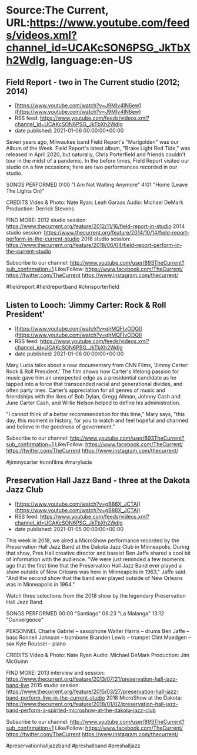 # Source:The Current, URL:https://www.youtube.com/feeds/videos.xml?channel_id=UCAKcSON6PSG_JkTbXh2WdIg, language:en-US

## Field Report - two in The Current studio (2012; 2014)
 - [https://www.youtube.com/watch?v=J9MIv4IN6ew](https://www.youtube.com/watch?v=J9MIv4IN6ew)
 - RSS feed: https://www.youtube.com/feeds/videos.xml?channel_id=UCAKcSON6PSG_JkTbXh2WdIg
 - date published: 2021-01-06 00:00:00+00:00

Seven years ago, Milwaukee band Field Report's "Marigolden" was our Album of the Week. Field Report's latest album, "Brake Light Red Tide," was released in April 2020, but naturally, Chris Porterfield and friends couldn't tour in the midst of a pandemic. In the before times, Field Report visited our studio on a few occasions; here are two performances recorded in our studio. 

SONGS PERFORMED
0:00 "I Am Not Waiting Anymore"
4:01 "Home (Leave The Lights On)"

CREDITS
Video & Photo: Nate Ryan; Leah Garaas
Audio: Michael DeMark
Production: Derrick Stevens

FIND MORE:
2012 studio session: https://www.thecurrent.org/feature/2012/11/16/field-report-in-studio
2014 studio session: https://www.thecurrent.org/feature/2014/10/14/field-report-perform-in-the-current-studio
2018 studio session:
https://www.thecurrent.org/feature/2018/06/04/field-report-perform-in-the-current-studio

Subscribe to our channel:
http://www.youtube.com/user/893TheCurrent?sub_confirmation=1
Like/Follow:
https://www.facebook.com/TheCurrent/
https://twitter.com/TheCurrent
https://www.instagram.com/thecurrent/

#fieldreport #fieldreportband #chrisporterfield

## Listen to Looch: 'Jimmy Carter: Rock & Roll President'
 - [https://www.youtube.com/watch?v=qhMQFIvODQI](https://www.youtube.com/watch?v=qhMQFIvODQI)
 - RSS feed: https://www.youtube.com/feeds/videos.xml?channel_id=UCAKcSON6PSG_JkTbXh2WdIg
 - date published: 2021-01-06 00:00:00+00:00

Mary Lucia talks about a new documentary from CNN Films, 'Jimmy Carter: Rock & Roll President.' The film shows how Carter's lifelong passion for music gave him an unexpected edge as a presidential candidate as he tapped into a force that transcended racial and generational divides, and often party lines. Carter’s appreciation for all genres of music and friendships with the likes of Bob Dylan, Gregg Allman, Johnny Cash and June Carter Cash, and Willie Nelson helped to define his administration. 

"I cannot think of a better recommendation for this time," Mary says, "this day, this moment in history, for you to watch and feel hopeful and charmed and believe in the goodness of government."

Subscribe to our channel:
http://www.youtube.com/user/893TheCurrent?sub_confirmation=1
Like/Follow:
https://www.facebook.com/TheCurrent/
https://twitter.com/TheCurrent
https://www.instagram.com/thecurrent/

#jimmycarter #cnnfilms #marylucia

## Preservation Hall Jazz Band - three at the Dakota Jazz Club
 - [https://www.youtube.com/watch?v=gB88X_JCTAI](https://www.youtube.com/watch?v=gB88X_JCTAI)
 - RSS feed: https://www.youtube.com/feeds/videos.xml?channel_id=UCAKcSON6PSG_JkTbXh2WdIg
 - date published: 2021-01-05 00:00:00+00:00

This week in 2018, we aired a MicroShow performance recorded by the Preservation Hall Jazz Band at the Dakota Jazz Club in Minneapolis. During that show, Pres Hall creative director and bassist Ben Jaffe shared a cool bit of information with the audience. "We were just reminded a few moments ago that the first time that the Preservation Hall Jazz Band ever played a show outside of New Orleans was here in Minneapolis in 1963," Jaffe said. "And the second show that the band ever played outside of New Orleans was in Minneapolis in 1964."

Watch three selections from the 2018 show by the legendary Preservation Hall Jazz Band.

SONGS PERFORMED
00:00 "Santiago"
06:23 "La Malanga"
13:12 "Convergence"

PERSONNEL
Charlie Gabriel – saxophone
Walter Harris – drums
Ben Jaffe – bass
Ronnell Johnson – trombone
Branden Lewis – trumpet
Clint Maedgen – sax
Kyle Roussel – piano

CREDITS
Video & Photo: Nate Ryan
Audio: Michael DeMark
Production: Jim McGuinn

FIND MORE:
2013 interview and session: https://www.thecurrent.org/feature/2013/07/21/preservation-hall-jazz-band-live
2015 studio session: https://www.thecurrent.org/feature/2015/03/27/preservation-hall-jazz-band-perform-live-in-the-current-studio
2018 MicroShow at the Dakota:
https://www.thecurrent.org/feature/2018/01/02/preservation-hall-jazz-band-perform-a-spirited-microshow-at-the-dakota-jazz-club

Subscribe to our channel:
http://www.youtube.com/user/893TheCurrent?sub_confirmation=1
Like/Follow:
https://www.facebook.com/TheCurrent/
https://twitter.com/TheCurrent
https://www.instagram.com/thecurrent/

#preservationhalljazzband #preshallband #preshalljazz

